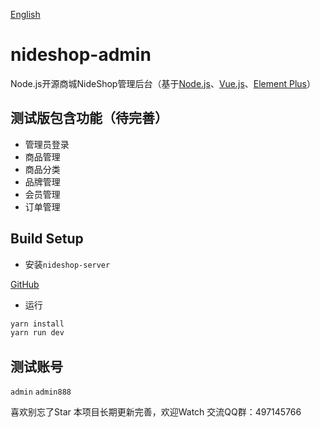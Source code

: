 [English](./README.md)

# nideshop-admin

Node.js开源商城NideShop管理后台（基于[Node.js](https://nodejs.org/)、[Vue.js](https://vuejs.org/)、[Element Plus](https://element-plus.org/zh-CN/)）

## 测试版包含功能（待完善）

+ 管理员登录
+ 商品管理
+ 商品分类
+ 品牌管理
+ 会员管理
+ 订单管理

## Build Setup

+ 安装`nideshop-server`

[GitHub](https://github.com/charlyisidore/nideshop-server)

+ 运行

```bash
yarn install
yarn run dev
```

## 测试账号

`admin`
`admin888`

喜欢别忘了Star 本项目长期更新完善，欢迎Watch 交流QQ群：497145766